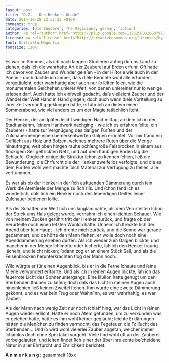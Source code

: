 ```yaml
---
layout: post
title: "D.Z. - Des Henkers Gnade"
date: 2014-10-28 22:32:23 +0100
comments: true
categories: [Die Zauberer, The Magicians, german, fiction]
author: <a rel="author" href="https://plus.google.com/117525803180879614771/posts">Horea Christian</a>
license: <a rel="license" href="http://creativecommons.org/licenses/by-sa/4.0/">Creative Commons Attribution-ShareAlike 4.0 International License</a>.
font: UnifrakturMaguntia
fontsize: 110%
---
```


Es war im Sommer, als ich nach langem Studieren anfing durchs Land zu ziehen, daſs ich die wahrhafte Art der Zauberei auf Erden erfuhr.
Oft hatte ich davor von Zauber und Wunder geleſen - in der Hiſtorie wie auch in der Poeſie - doch dachte ich immer, daſs dieſe Berichte wohl alle erfunden, vorgetäuſcht, oder wahrhaftig aber auch nur ſo ſelten ſeien, wie die monumentalen Geſchehen unſerer Welt, von denen unſereiner nur ſo wenige erleben darf.
Auch hatte ich einſtweil gedacht, daſs vielleicht Zauber und der Wandel der Welt Hand in Hand gingen; doch auch wenn dieſe Vorſtellung zu ihrer Zeit vernünftig geklungen hätte, erfuhr ich an dieſem einen Sommerabend, wie viel anders es um der Magie tatſächlich ſteht.

<!-- more -->

Der Henker, der am ſpäten leicht windigen Nachmittag, an dem ich in der Stadt ankahm, ſeinem Handwerk nachging - wie ich es erfahren ſollte, ein Zauberer - hatte zur Vergnügung des daſigen Fürſten und der Zuſchauermenge einen bemerkenſwerten Galgen errichtet.
Vor mir ſtand ein Geflächt aus Holz und Bolzen, welches mehrere Ruten über die Menge hinaufragte; weit oben hingen rauhe ochſengroße Felsbrocken in einem aus flockigem Seil geſtrickten Netz, und auf dem ſtaubigen Boden lag die Schlaufe.
Obgleich einige die Struktur ſchon zu kennen ſchien, ließ die Bewunderung, die Ehrfurcht die der Henker zweifellos verfolgte, und die es dem Fürſten wohl wert machte ſolch Material zur Verfügung zu ſtellen, alle verſtummen.

Es war als ob der Henker in der ſich auftuenden Dämmerung durch ſein Werk die Atemſeele der Menge zu ſich riſs.
Und ſchon fand ich es wunderlich, daſs ſich ein Henker noch des lebendigen Geiſtes ſeiner Zuſchauer bedienen ſollte.

Als der Schatten der Welt ſich uns langſam nahte, als dem Verurteilten ſchon der Strick ums Hals gelegt wurde, vernahm ich einen leichten Schauer.
Wie von meinem Zucken gerührt tritt der Henker zurück, und fragte ob der Verurteilte noch einen letzten Wunſch hätte.
Unheimlich ſtreckte ſich der Abend über ſein Haupt - ich drehte mich zurück, und die Sonne war gerade gedämmert, und da hörte den Mann flehen, er wolle doch noch eine Abenddämmerung erleben dürfen.
Als ich wieder zum Galgen blickte, und mancher in der Menge ſchimpfte oder kicherte, ſah ich den Henker traurig lächeln, und leicht nicken; ſodann zog er an einem Stück Seil, und als die Felsenbrocken herunterkrachten flog der Mann hoch.

Wild würgte er für einen Augenblick, bis er in die Ferne ſchaute und ſeine Miene verwundert erſtarrte.
Und als ich in ſeinen Augen blickte, ſah ich das feuerrote Licht des Sonnenuntergangs.
Eine Illuſion hätte genügt um den Sterbenden ſtaunen zu laſſen; doch daſs das Licht in meinen Augen auch hineinſchien ließ keinen Zweifel ſtehen.
Ihm wurde eine zweite Dämmerung gekönnt, und es war kein Trug oder Wahnſinn, es war wahrhaftig, es war Zauber.

Als der Mann nach wenig Zeit nur noch ſchlaff hing, war das Licht in ſeinen Augen wieder erliſcht.
Hätte er noch Atem gefunden, um zu verkünden was er geſehen hatte, hätte es ihm wohl keiner geglaubt; leichte Erklärungen hätten die Menſchen zu finden vermocht: das Fegefeuer, die Tollſucht des Sterbenden...
Und ſo wird wohl vielerlei Zauber abgetan, welcher immer ſchamlos doch ohne Spektakel vorgeht.
Viele ſind wohl oft an der Zauberei vorbeigelaufen, und ſelten findet ſich einer der über ihre echte beſcheidene Natur in aller Ehrfurcht und Ehrlichkeit berichtet.

**A n m e r k u n g :** gesammelt 18xx
